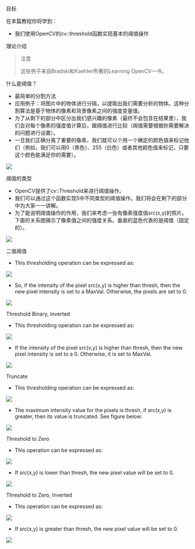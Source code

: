目标

在本篇教程你将学到：

* 我们使用OpenCV的cv::threshold函数实现基本的阈值操作

理论介绍

> 注意
>
> 这些例子来自Bradski和Kaehler所著的Learning OpenCV一书。

什么是阈值？

* 最简单的分割方法
* 应用例子：将图片中的物体进行分隔，以提取出我们需要分析的物体。这种分割算法是基于物体的像素和背景像素之间的强度变量值。
* 为了从剩下的部分中区分出我们感兴趣的像素（最终不会包含在结果里），我们会对每个像素的强度值计算后，跟阈值进行比较（阈值需要根据你需要解决的问题进行设置）。
* 一旦我们正确分离了重要的像素，我们就可以个用一个确定的颜色值来标记他们（例如，我们可以用0（黑色）、255（白色）或者其他颜色值来标记，只要这个颜色能满足你的需要）。

![](https://docs.opencv.org/4.1.0/Threshold_Tutorial_Theory_Example.jpg)

阈值的类型

* OpenCV提供了cv::Threshold来进行阈值操作。
* 我们可以通过这个函数实现5中不同类型的阈值操作。我们将会在剩下的部分中为大家一一讲解。
* 为了能说明阈值操作的作用，我们来考虑一张有像素强度值src(x,y)的照片。下面的关系图揭示了像素值之间的强度关系。垂直的蓝色代表的是阈值（固定的）。

![](https://docs.opencv.org/4.1.0/Threshold_Tutorial_Theory_Base_Figure.png)

二值阈值

* This thresholding operation can be expressed as:

![](http://latex.codecogs.com/gif.latex?\texttt{dst}(x,y)=%5Cbegin%7Bcases%7D%20%26%20maxVal%5Ctexttt%7B%20if%20%7D%20%5Ctexttt%7Bsrc%28x%2Cy%29%7D%3D%20%5Ctexttt%7Bthresh%7D%20%5C%5C%20%26%20%5Ctexttt%7B0%7D%20%5Ctexttt%7B%20otherwise%20%7D%20%5Cend%7Bcases%7D)

* So, if the intensity of the pixel src(x,y) is higher than thresh, then the new pixel intensity is set to a MaxVal. Otherwise, the pixels are set to 0.

![](https://docs.opencv.org/4.1.0/Threshold_Tutorial_Theory_Binary.png)

Threshold Binary, Inverted

* This thresholding operation can be expressed as:

![](http://latex.codecogs.com/gif.latex?\texttt{dst}(x,y)=%5Cbegin%7Bcases%7D%20%26%20%5Ctexttt%7B0%7D%5Ctexttt%7B%20if%20%7D%20%5Ctexttt%7Bsrc%28x%2Cy%29%7D%3D%20%5Ctexttt%7Bthresh%7D%20%5C%5C%20%26%20maxVal%20%5Ctexttt%7B%20otherwise%20%7D%20%5Cend%7Bcases%7D)

* If the intensity of the pixel src(x,y) is higher than thresh, then the new pixel intensity is set to a 0. Otherwise, it is set to MaxVal.

![](https://docs.opencv.org/4.1.0/Threshold_Tutorial_Theory_Binary_Inverted.png)

Truncate

* This thresholding operation can be expressed as:

![](http://latex.codecogs.com/gif.latex?\texttt{dst}(x,y)=%5Cbegin%7Bcases%7D%20%26%20%5Ctexttt%7Bthreshold%7D%2C%20%5Ctexttt%7Bsrc%7D%28x%2Cy%29%3E%20%5Ctexttt%7Bthresh%7D%20%5C%5C%20%26%20%5Ctexttt%7Bsrc%7D%28x%2Cy%29%2Cotherwise%20%5Cend%7Bcases%7D)

* The maximum intensity value for the pixels is thresh, if src(x,y) is greater, then its value is truncated. See figure below:

![](https://docs.opencv.org/4.1.0/Threshold_Tutorial_Theory_Truncate.png)

Threshold to Zero

* This operation can be expressed as:

![](http://latex.codecogs.com/gif.latex?\texttt{dst}(x,y)=%5Cbegin%7Bcases%7D%20%26%20src(x,y)%2C%20%5Ctexttt%7Bsrc%7D%28x%2Cy%29%3E%20%5Ctexttt%7Bthresh%7D%20%5C%5C%20%26%200%2Cotherwise%20%5Cend%7Bcases%7D)

* If src(x,y) is lower than thresh, the new pixel value will be set to 0.

![](https://docs.opencv.org/4.1.0/Threshold_Tutorial_Theory_Zero.png)

Threshold to Zero, Inverted

* This operation can be expressed as:

![](http://latex.codecogs.com/gif.latex?\texttt{dst}(x,y)=%5Cbegin%7Bcases%7D%20%26%20%5Ctexttt%7Bsrc%28x%2Cy%29%7D%5Ctexttt%7B%20if%20%7D%20%5Ctexttt%7Bsrc%28x%2Cy%29%7D%3D%20%5Ctexttt%7Bthresh%7D%20%5C%5C%20%26%20%5Ctexttt%7B0%7D%20%5Ctexttt%7B%20otherwise%20%7D%20%5Cend%7Bcases%7D)

* If src(x,y) is greater than thresh, the new pixel value will be set to 0.

![](https://docs.opencv.org/4.1.0/Threshold_Tutorial_Theory_Zero_Inverted.png)